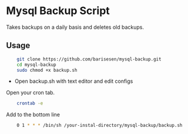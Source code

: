 # Mysql Backup Script

Takes backups on a daily basis and deletes old backups.

## Usage
```sh
    git clone https://github.com/barisesen/mysql-backup.git
    cd mysql-backup
    sudo chmod +x backup.sh
```

- Open backup.sh with text editor and edit configs


Open your cron tab.
```sh
    crontab -e
```

Add to the bottom line
```bash
    0 1 * * * /bin/sh /your-instal-directory/mysql-backup/backup.sh
```